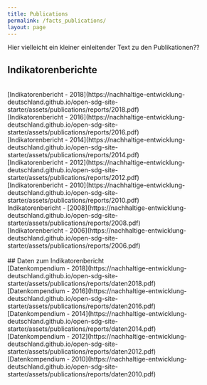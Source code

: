```yaml
---
title: Publications
permalink: /facts_publications/
layout: page
---
```


Hier vielleicht ein kleiner einleitender Text zu den Publikationen??

## Indikatorenberichte
<br>
[Indikatorenbericht - 2018](https://nachhaltige-entwicklung-deutschland.github.io/open-sdg-site-starter/assets/publications/reports/2018.pdf)
<br>
[Indikatorenbericht - 2016](https://nachhaltige-entwicklung-deutschland.github.io/open-sdg-site-starter/assets/publications/reports/2016.pdf)
<br>
[Indikatorenbericht - 2014](https://nachhaltige-entwicklung-deutschland.github.io/open-sdg-site-starter/assets/publications/reports/2014.pdf)
<br>
[Indikatorenbericht - 2012](https://nachhaltige-entwicklung-deutschland.github.io/open-sdg-site-starter/assets/publications/reports/2012.pdf)
<br>
[Indikatorenbericht - 2010](https://nachhaltige-entwicklung-deutschland.github.io/open-sdg-site-starter/assets/publications/reports/2010.pdf)
<br>
Indikatorenbericht - [2008](https://nachhaltige-entwicklung-deutschland.github.io/open-sdg-site-starter/assets/publications/reports/2008.pdf)
<br>
[Indikatorenbericht - 2006](https://nachhaltige-entwicklung-deutschland.github.io/open-sdg-site-starter/assets/publications/reports/2006.pdf)
<br>
<br>
## Daten zum Indikatorenbericht
<br>
[Datenkompendium - 2018](https://nachhaltige-entwicklung-deutschland.github.io/open-sdg-site-starter/assets/publications/reports/daten2018.pdf)
<br>
[Datenkompendium - 2016](https://nachhaltige-entwicklung-deutschland.github.io/open-sdg-site-starter/assets/publications/reports/daten2016.pdf)
<br>
[Datenkompendium - 2014](https://nachhaltige-entwicklung-deutschland.github.io/open-sdg-site-starter/assets/publications/reports/daten2014.pdf)
<br>
[Datenkompendium - 2012](https://nachhaltige-entwicklung-deutschland.github.io/open-sdg-site-starter/assets/publications/reports/daten2012.pdf)
<br>
[Datenkompendium - 2010](https://nachhaltige-entwicklung-deutschland.github.io/open-sdg-site-starter/assets/publications/reports/daten2010.pdf)

